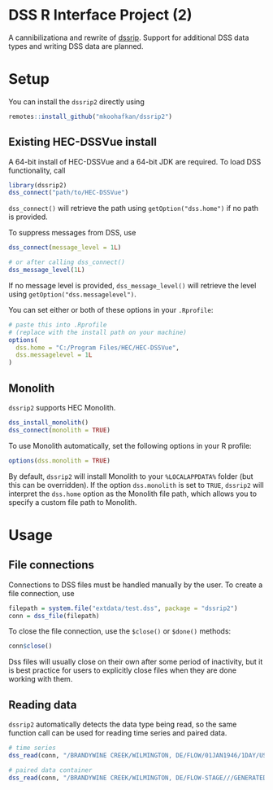 # DSS R Interface Project (2)

A cannibilizationa and rewrite of
[dssrip](https://github.com/eheisman/dssrip). Support for additional
DSS data types and writing DSS data are planned.
 
 # Setup

You can install the `dssrip2` directly using

```r
remotes::install_github("mkoohafkan/dssrip2")
```

 ## Existing HEC-DSSVue install

A 64-bit install of HEC-DSSVue and a 64-bit JDK are required. To load
DSS functionality, call

```r
library(dssrip2)
dss_connect("path/to/HEC-DSSVue")
```

`dss_connect()` will retrieve the path using `getOption("dss.home")` 
if no path is provided. 

To suppress messages from DSS, use

```r
dss_connect(message_level = 1L)

# or after calling dss_connect()
dss_message_level(1L)
```

If no message level is provided, `dss_message_level()` will retrieve
the level using `getOption("dss.messagelevel")`.

You can set either or both of these options in your `.Rprofile`:

```r
# paste this into .Rprofile
# (replace with the install path on your machine)
options(
  dss.home = "C:/Program Files/HEC/HEC-DSSVue",
  dss.messagelevel = 1L
)
```


## Monolith

`dssrip2` supports HEC Monolith.
```r
dss_install_monolith()
dss_connect(monolith = TRUE)
```

To use Monolith automatically, set the following
options in your R profile:

```r
options(dss.monolith = TRUE)
```

By default, `dssrip2` will install Monolith to your `%LOCALAPPDATA%`
folder (but this can be overridden). If the option `dss.monolith` is
set to `TRUE`, `dssrip2` will interpret the `dss.home` option as the
Monolith file path, which allows you to specify a custom file path
to Monolith.


# Usage

## File connections

Connections to DSS files must be handled manually by the user. To
create a file connection, use

```r
filepath = system.file("extdata/test.dss", package = "dssrip2")
conn = dss_file(filepath)
```

To close the file connection, use the `$close()` or `$done()` methods:

```r
conn$close()
```

Dss files will usually close on their own after some period of
inactivity, but it is best practice for users to explicitly close
files when they are done working with them.

## Reading data

`dssrip2` automatically detects the data type being read, so the same function call can be used for reading time series and paired data.

```r
# time series
dss_read(conn, "/BRANDYWINE CREEK/WILMINGTON, DE/FLOW/01JAN1946/1DAY/USGS/")

# paired data container
dss_read(conn, "/BRANDYWINE CREEK/WILMINGTON, DE/FLOW-STAGE///GENERATED DATA PAIRS/")
```
